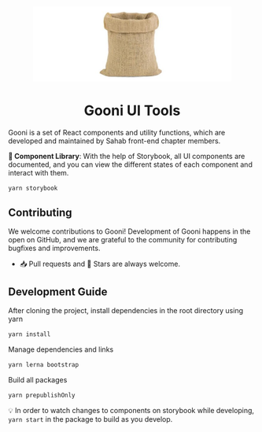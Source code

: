 <p align="center"><img src="static/sack.jpg" width="80%"/></p>

<h1 align="center">Gooni UI Tools</h1>

Gooni is a set of React components and utility functions, which are developed and maintained by Sahab front-end chapter members.

**📖 Component Library**: With the help of Storybook, all UI components are documented, and you can view the different states of each component and interact with them.

```bash
yarn storybook
```

## Contributing

We welcome contributions to Gooni! Development of Gooni happens in the open on GitHub, and we are grateful to the community for contributing bugfixes and improvements.

- 📥 Pull requests and 🌟 Stars are always welcome.

## Development Guide

After cloning the project, install dependencies in the root directory using yarn

```bash
yarn install
```

Manage dependencies and links

```bash
yarn lerna bootstrap
```

Build all packages

```bash
yarn prepublishOnly
```

💡 In order to watch changes to components on storybook while developing, `yarn start` in the package to build as you develop.
